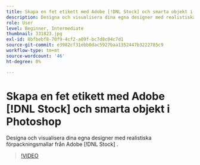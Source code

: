 ```yaml
---
title: Skapa en fet etikett med Adobe [!DNL Stock] och smarta objekt i Photoshop
description: Designa och visualisera dina egna designer med realistiska förpackningsmallar från Adobe [!DNL Stock]
role: User
level: Beginner, Intermediate
thumbnail: 331823.jpg
exl-id: 8bfbebf8-70f9-4cf2-a89f-bc7d8c04c7d1
source-git-commit: e3982cf31ebb0dac5927baa1352447b3222785c9
workflow-type: tm+mt
source-wordcount: '46'
ht-degree: 0%

---
```


# Skapa en fet etikett med Adobe [!DNL Stock] och smarta objekt i Photoshop

Designa och visualisera dina egna designer med realistiska förpackningsmallar från Adobe [!DNL Stock]    .

>[!VIDEO](https://video.tv.adobe.com/v/331823?hidetitle=true)
